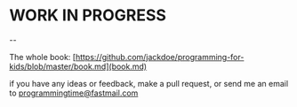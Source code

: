 


# WORK IN PROGRESS

--

The whole book: [https://github.com/jackdoe/programming-for-kids/blob/master/book.md](book.md)

if you have any ideas or feedback, make a pull request, or send me an email to programmingtime@fastmail.com


